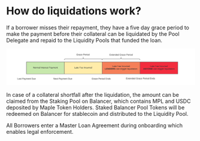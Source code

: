# How do liquidations work?

If a borrower misses their repayment, they have a five day grace period to make the payment before their collateral can be liquidated by the Pool Delegate and repaid to the Liquidity Pools that funded the loan.

![Liquidation Timeline](../../.gitbook/assets/default-scheudle.png)

In case of a collateral shortfall after the liquidation, the amount can be claimed from the Staking Pool on Balancer, which contains MPL and USDC deposited by Maple Token Holders. Staked Balancer Pool Tokens will be redeemed on Balancer for stablecoin and distributed to the Liquidity Pool.

All Borrowers enter a Master Loan Agreement during onboarding which enables legal enforcement.

